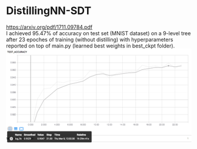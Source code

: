 # DistillingNN-SDT
https://arxiv.org/pdf/1711.09784.pdf <br/>
I achieved 95.47% of accuracy on test set (MNIST dataset) on a 9-level tree after 23 epoches of training (without distilling) with hyperparameters reported on top of main.py (learned best weights in best_ckpt folder). <br/>
![alt text](https://github.com/DoMy91/DistillingNN-SDT/blob/master/imgs/test_accuracy.png)

